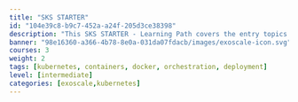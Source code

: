 ```yaml
---
title: "SKS STARTER"
id: "104e39c8-b9c7-452a-a24f-205d3ce38398"
description: "This SKS STARTER - Learning Path covers the entry topics of (managed) Kubernetes for a technical audience and conveys the benefits of containers and container orchestration for modern IT scenarios. It will help you learn how to begin with this new technology, use the associated terminology, understand the components and functions, and why these new technologies are so important."
banner: "98e16360-a366-4b78-8e0a-031da07fdacb/images/exoscale-icon.svg"
courses: 3
weight: 2
tags: [kubernetes, containers, docker, orchestration, deployment]
level: [intermediate]
categories: [exoscale,kubernetes]
---
```

